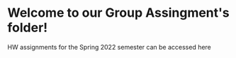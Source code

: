 # Welcome to our Group Assingment's folder!
HW assignments for the Spring 2022 semester can be accessed here
